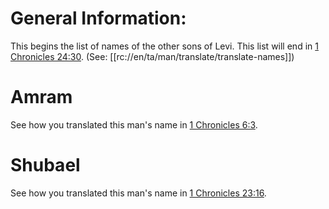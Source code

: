 # General Information:

This begins the list of names of the other sons of Levi. This list will end in [1 Chronicles 24:30](./29.md). (See: [[rc://en/ta/man/translate/translate-names]])

# Amram

See how you translated this man's name in [1 Chronicles 6:3](../06/01.md).

# Shubael

See how you translated this man's name in [1 Chronicles 23:16](../23/15.md).